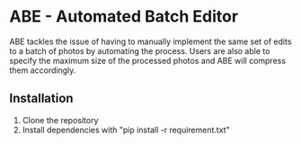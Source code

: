 # ABE - Automated Batch Editor

ABE tackles the issue of having to manually implement the same set of edits to a batch of photos by automating the process. Users are also able to specify the maximum size of the processed photos and ABE will compress them accordingly.

## Installation

1. Clone the repository
2. Install dependencies with "pip install -r requirement.txt"